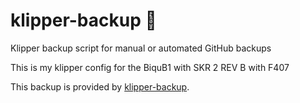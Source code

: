 # klipper-backup 💾 
Klipper backup script for manual or automated GitHub backups 

This is my klipper config for the BiquB1 with SKR 2 REV B with F407


This backup is provided by [klipper-backup](https://github.com/Staubgeborener/klipper-backup).
